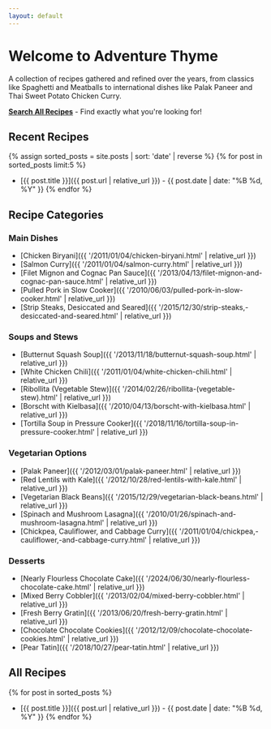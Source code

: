 ```yaml
---
layout: default
---
```


# Welcome to Adventure Thyme

A collection of recipes gathered and refined over the years, from classics like Spaghetti and Meatballs to international dishes like Palak Paneer and Thai Sweet Potato Chicken Curry.

**[Search All Recipes](/search)** - Find exactly what you're looking for!

## Recent Recipes

{% assign sorted_posts = site.posts | sort: 'date' | reverse %}
{% for post in sorted_posts limit:5 %}
* [{{ post.title }}]({{ post.url | relative_url }}) - {{ post.date | date: "%B %d, %Y" }}
{% endfor %}

## Recipe Categories

### Main Dishes
* [Chicken Biryani]({{ '/2011/01/04/chicken-biryani.html' | relative_url }})
* [Salmon Curry]({{ '/2011/01/04/salmon-curry.html' | relative_url }})
* [Filet Mignon and Cognac Pan Sauce]({{ '/2013/04/13/filet-mignon-and-cognac-pan-sauce.html' | relative_url }})
* [Pulled Pork in Slow Cooker]({{ '/2010/06/03/pulled-pork-in-slow-cooker.html' | relative_url }})
* [Strip Steaks, Desiccated and Seared]({{ '/2015/12/30/strip-steaks,-desiccated-and-seared.html' | relative_url }})

### Soups and Stews
* [Butternut Squash Soup]({{ '/2013/11/18/butternut-squash-soup.html' | relative_url }})
* [White Chicken Chili]({{ '/2011/01/04/white-chicken-chili.html' | relative_url }})
* [Ribollita (Vegetable Stew)]({{ '/2014/02/26/ribollita-(vegetable-stew).html' | relative_url }})
* [Borscht with Kielbasa]({{ '/2010/04/13/borscht-with-kielbasa.html' | relative_url }})
* [Tortilla Soup in Pressure Cooker]({{ '/2018/11/16/tortilla-soup-in-pressure-cooker.html' | relative_url }})

### Vegetarian Options
* [Palak Paneer]({{ '/2012/03/01/palak-paneer.html' | relative_url }})
* [Red Lentils with Kale]({{ '/2012/10/28/red-lentils-with-kale.html' | relative_url }})
* [Vegetarian Black Beans]({{ '/2015/12/29/vegetarian-black-beans.html' | relative_url }})
* [Spinach and Mushroom Lasagna]({{ '/2010/01/26/spinach-and-mushroom-lasagna.html' | relative_url }})
* [Chickpea, Cauliflower, and Cabbage Curry]({{ '/2011/01/04/chickpea,-cauliflower,-and-cabbage-curry.html' | relative_url }})

### Desserts
* [Nearly Flourless Chocolate Cake]({{ '/2024/06/30/nearly-flourless-chocolate-cake.html' | relative_url }})
* [Mixed Berry Cobbler]({{ '/2013/02/04/mixed-berry-cobbler.html' | relative_url }})
* [Fresh Berry Gratin]({{ '/2013/06/20/fresh-berry-gratin.html' | relative_url }})
* [Chocolate Chocolate Cookies]({{ '/2012/12/09/chocolate-chocolate-cookies.html' | relative_url }})
* [Pear Tatin]({{ '/2018/10/27/pear-tatin.html' | relative_url }})

## All Recipes

{% for post in sorted_posts %}
* [{{ post.title }}]({{ post.url | relative_url }}) - {{ post.date | date: "%B %d, %Y" }}
{% endfor %}